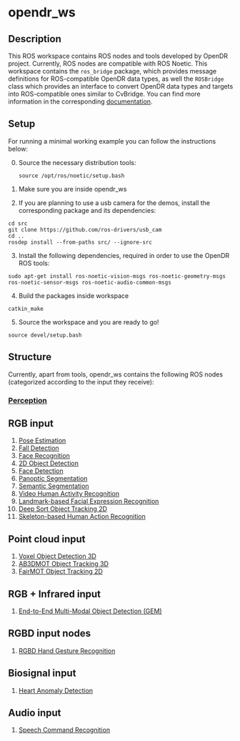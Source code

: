 # opendr_ws

## Description
This ROS workspace contains ROS nodes and tools developed by OpenDR project. Currently, ROS nodes are compatible with ROS Noetic.
This workspace contains the `ros_bridge` package, which provides message definitions for ROS-compatible OpenDR data types,
as well the `ROSBridge` class which provides an interface to convert OpenDR data types and targets into ROS-compatible
ones similar to CvBridge. You can find more information in the corresponding [documentation](../../docs/reference/rosbridge.md).


## Setup
For running a minimal working example you can follow the instructions below:

0. Source the necessary distribution tools:

   ```source /opt/ros/noetic/setup.bash```

1. Make sure you are inside opendr_ws
2. If you are planning to use a usb camera for the demos, install the corresponding package and its dependencies:

```shell
cd src
git clone https://github.com/ros-drivers/usb_cam
cd ..
rosdep install --from-paths src/ --ignore-src
```
3. Install the following dependencies, required in order to use the OpenDR ROS tools:
```shell
sudo apt-get install ros-noetic-vision-msgs ros-noetic-geometry-msgs ros-noetic-sensor-msgs ros-noetic-audio-common-msgs
```
4. Build the packages inside workspace
```shell
catkin_make
```
5. Source the workspace and you are ready to go!
```shell
source devel/setup.bash
```
## Structure

Currently, apart from tools, opendr_ws contains the following ROS nodes (categorized according to the input they receive):

### [Perception](src/perception/README.md)
## RGB input
1. [Pose Estimation](src/perception/README.md#pose-estimation-ros-node)
2. [Fall Detection](src/perception/README.md#fall-detection-ros-node)
3. [Face Recognition](src/perception/README.md#face-recognition-ros-node)
4. [2D Object Detection](src/perception/README.md#2d-object-detection-ros-nodes)
5. [Face Detection](src/perception/README.md#face-detection-ros-node)
6. [Panoptic Segmentation](src/perception/README.md#panoptic-segmentation-ros-node)
7. [Semantic Segmentation](src/perception/README.md#semantic-segmentation-ros-node)
8. [Video Human Activity Recognition](src/perception/README.md#human-action-recognition-ros-node)
9. [Landmark-based Facial Expression Recognition](src/perception/README.md#landmark-based-facial-expression-recognition-ros-node)
10. [Deep Sort Object Tracking 2D](src/perception/README.md#deep-sort-object-tracking-2d-ros-node)
11. [Skeleton-based Human Action Recognition](src/perception/README.md#skeleton-based-human-action-recognition-ros-node)
## Point cloud input
1. [Voxel Object Detection 3D](src/perception/README.md#voxel-object-detection-3d-ros-node)
2. [AB3DMOT Object Tracking 3D](src/perception/README.md#ab3dmot-object-tracking-3d-ros-node)
3. [FairMOT Object Tracking 2D](src/perception/README.md#fairmot-object-tracking-2d-ros-node)
## RGB + Infrared input
1. [End-to-End Multi-Modal Object Detection (GEM)](src/perception/README.md#gem-ros-node)
## RGBD input nodes
1. [RGBD Hand Gesture Recognition](src/perception/README.md#rgbd-hand-gesture-recognition-ros-node)
## Biosignal input
1. [Heart Anomaly Detection](src/perception/README.md#heart-anomaly-detection-ros-node)
## Audio input
1. [Speech Command Recognition](src/perception/README.md#speech-command-recognition-ros-node)
